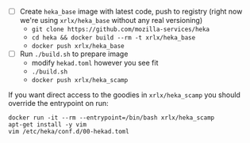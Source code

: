  - [ ] Create `heka_base` image with latest code, push to registry (right now we're using `xrlx/heka_base` without any real versioning)
   - `git clone https://github.com/mozilla-services/heka`
   - `cd heka && docker build --rm -t xrlx/heka_base`
   - `docker push xrlx/heka_base`
 - [ ] Run `./build.sh` to prepare image
   - modify `hekad.toml` however you see fit
   - `./build.sh`
   - `docker push xrlx/heka_scamp`

If you want direct access to the goodies in `xrlx/heka_scamp` you should override the entrypoint on run:

    docker run -it --rm --entrypoint=/bin/bash xrlx/heka_scamp
    apt-get install -y vim
    vim /etc/heka/conf.d/00-hekad.toml
